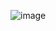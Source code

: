 
![image](https://github.com/kyawzawaungdevops/whateverOps-Day-13-Homwork/assets/80774788/ead21f1f-29c7-41d7-b4c5-26d60b376370)
